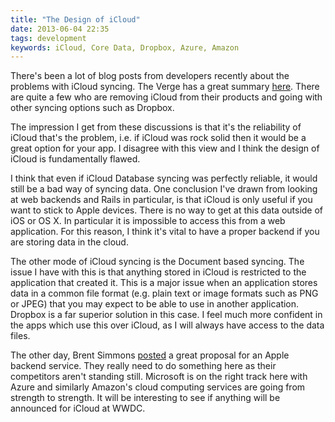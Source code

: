 ```yaml
---
title: "The Design of iCloud"
date: 2013-06-04 22:35
tags: development
keywords: iCloud, Core Data, Dropbox, Azure, Amazon
---
```


There's been a lot of blog posts from developers recently about the problems with iCloud syncing. The Verge has a great summary [here](http://www.theverge.com/2013/3/26/4148628/why-doesnt-icloud-just-work). There are quite a few who are removing iCloud from their products and going with other syncing options such as Dropbox.

The impression I get from these discussions is that it's the reliability of iCloud that's the problem, i.e. if iCloud was rock solid then it would be a great option for your app. I disagree with this view and I think the design of iCloud is fundamentally flawed.

I think that even if iCloud Database syncing was perfectly reliable, it would still be a bad way of syncing data. One conclusion I've drawn from looking at web backends and Rails in particular, is that iCloud is only useful if you want to stick to Apple devices. There is no way to get at this data outside of iOS or OS X. In particular it is impossible to access this from a web application. For this reason, I think it's vital to have a proper backend if you are storing data in the cloud.

The other mode of iCloud syncing is the Document based syncing. The issue I have with this is that anything stored in iCloud is restricted to the application that created it. This is a major issue when an application stores data in a common file format (e.g. plain text or image formats such as PNG or JPEG) that you may expect to be able to use in another application. Dropbox is a far superior solution in this case. I feel much more confident in the apps which use this over iCloud, as I will always have access to the data files.

The other day, Brent Simmons [posted](http://inessential.com/2013/05/07/30_minutes_to_sync) a great proposal for an Apple backend service. They really need to do something here as their competitors aren't standing still. Microsoft is on the right track here with Azure and similarly Amazon's cloud computing services are going from strength to strength. It will be interesting to see if anything will be announced for iCloud at WWDC.

